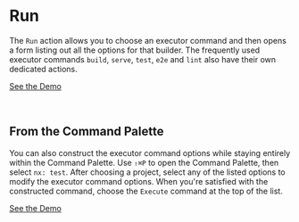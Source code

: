 &nbsp;

# Run

The `Run` action allows you to choose an executor command and then opens a form listing out all the options for that builder. The frequently used executor commands `build`, `serve`, `test`, `e2e` and `lint` also have their own dedicated actions.

[See the Demo](https://youtu.be/rNImFxo9gYs)

&nbsp;

## From the Command Palette

You can also construct the executor command options while staying entirely within the Command Palette. Use `⇧⌘P` to open the Command Palette, then select `nx: test`. After choosing a project, select any of the listed options to modify the executor command options. When you're satisfied with the constructed command, choose the `Execute` command at the top of the list.

[See the Demo](https://youtu.be/CsUkSyQcxwQ)
